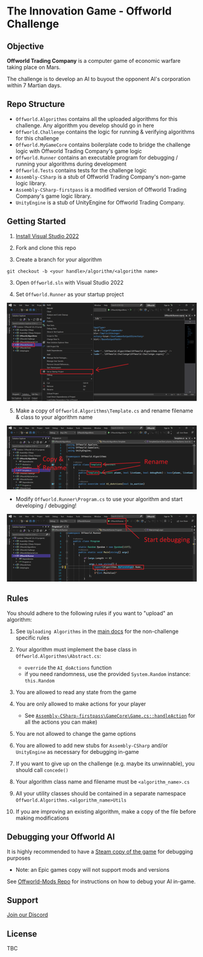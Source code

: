 # The Innovation Game - Offworld Challenge

## Objective
**Offworld Trading Company** is a computer game of economic warfare taking place on Mars. 

The challenge is to develop an AI to buyout the opponent AI's corporation within 7 Martian days.

## Repo Structure

* `Offworld.Algorithms` contains all the uploaded algorithms for this challenge. Any algorithm you develop should go in here
* `Offworld.Challenge` contains the logic for running & verifying algorithms for this challenge
* `Offworld.MyGameCore` contains boilerplate code to bridge the challenge logic with Offworld Trading Company's game logic
* `Offworld.Runner` contains an executable program for debugging / running your algorithms during development
* `Offworld.Tests` contains tests for the challenge logic 
* `Assembly-CSharp` is a stub of Offworld Trading Company's non-game logic library.
* `Assembly-CSharp-firstpass` is a modified version of Offworld Trading Company's game logic library.
* `UnityEngine` is a stub of UnityEngine for Offworld Trading Company.

## Getting Started

1. [Install Visual Studio 2022](https://visualstudio.microsoft.com/vs/)

2. Fork and clone this repo

3. Create a branch for your algorithm
```
git checkout -b <your handle>/algorithm/<algorithm name>
```

3. Open `Offworld.sln` with Visual Studio 2022

4. Set `Offworld.Runner` as your startup project

![](assets/set-startup-project.png)

5. Make a copy of `Offworld.Algorithms\Template.cs` and rename filename & class to your algorithm name

![](assets/my-first-algo.png)

* Modify `Offworld.Runner\Program.cs` to use your algorithm and start developing / debugging!

![](assets/start-debugging.png)

## Rules

You should adhere to the following rules if you want to "upload" an algorithm:

1. See `Uploading Algorithms` in the [main docs](https://test.the-innovation-game.com/get-involved) for the non-challenge specific rules

2. Your algorithm must implement the base class in `Offworld.Algorithms\Abstract.cs`:
    * `override` the `AI_doActions` function
    * if you need randomness, use the provided `System.Random` instance: `this.Random`

3. You are allowed to read any state from the game

4. You are only allowed to make actions for your player
    * See [`Assembly-CSharp-firstpass\GameCore\Game.cs::handleAction`](https://github.com/the-innovation-game/offworld-challenge/blob/main/Assembly-CSharp-firstpass/GameCore/Game.cs#L5184) for all the actions you can make)

5. You are not allowed to change the game options

6. You are allowed to add new stubs for `Assembly-CSharp` and/or `UnityEngine` as necessary for debugging in-game

7. If you want to give up on the challenge (e.g. maybe its unwinnable), you should call `concede()`

8. Your algorithm class name and filename must be `<algorithm_name>.cs`

9. All your utility classes should be contained in a separate namespace `Offworld.Algorithms.<algorithm_name>Utils`

10. If you are improving an existing algorithm, make a copy of the file before making modifications


## Debugging your Offworld AI

It is highly recommended to have a [Steam copy of the game](https://store.steampowered.com/app/271240/Offworld_Trading_Company/) for debugging purposes
   * Note: an Epic games copy will not support mods and versions

See [Offworld-Mods Repo](https://github.com/the-innovation-game/offworld-mods) for instructions on how to debug your AI in-game.


## Support
[Join our Discord](http://discord.the-innovation-game.com)

## License

TBC
